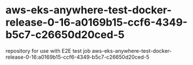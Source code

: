 # aws-eks-anywhere-test-docker-release-0-16-a0169b15-ccf6-4349-b5c7-c26650d20ced-5
repository for use with E2E test job aws-eks-anywhere-test-docker-release-0-16:a0169b15-ccf6-4349-b5c7-c26650d20ced-5
